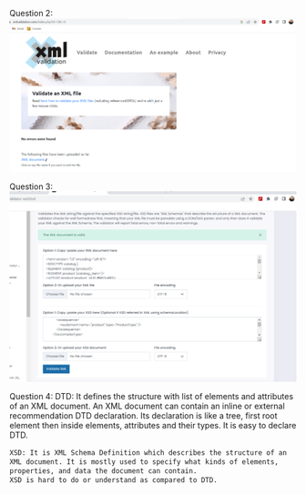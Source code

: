 Question 2: ![image info](/module-03/assignments/xml_validation.png)

Question 3: ![image info](/module-03/assignments/xsd_validation.png)

Question 4: 
    DTD: It defines the structure with list of elements and attributes of an XML document. An XML document can contain an inline or external recommendation DTD declaration. Its declaration is like a tree, first root element then inside elements, attributes and their types. It is easy to declare DTD.

    XSD: It is XML Schema Definition which describes the structure of an XML document. It is mostly used to specify what kinds of elements, properties, and data the document can contain.
    XSD is hard to do or understand as compared to DTD.
